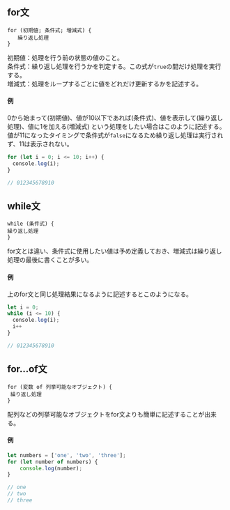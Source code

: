 ## for文
```
for (初期値; 条件式; 増減式) {
　　繰り返し処理
}
```
初期値：処理を行う前の状態の値のこと。  
条件式：繰り返し処理を行うかを判定する。この式が`true`の間だけ処理を実行する。  
増減式：処理をループするごとに値をどれだけ更新するかを記述する。
#### 例
0から始まって(初期値)、値が10以下であれば(条件式)、値を表示して(繰り返し処理)、値に1を加える(増減式)
という処理をしたい場合はこのように記述する。  
値が11になったタイミングで条件式が`false`になるため繰り返し処理は実行されず、11は表示されない。
```javascript
for (let i = 0; i <= 10; i++) {
　console.log(i); 
}

// 012345678910
```

## while文
```
while (条件式) {
繰り返し処理
}
```
for文とは違い、条件式に使用したい値は予め定義しておき、増減式は繰り返し処理の最後に書くことが多い。
#### 例
上のfor文と同じ処理結果になるように記述するとこのようになる。  
```javascript
let i = 0;
while (i <= 10) {
　console.log(i);
　i++
}

// 012345678910
```

## for...of文
```
for (変数 of 列挙可能なオブジェクト) {
 繰り返し処理
}
```
配列などの列挙可能なオブジェクトをfor文よりも簡単に記述することが出来る。
#### 例
```javascript
let numbers = ['one', 'two', 'three'];
for (let number of numbers) {
    console.log(number);
}

// one
// two
// three
```
